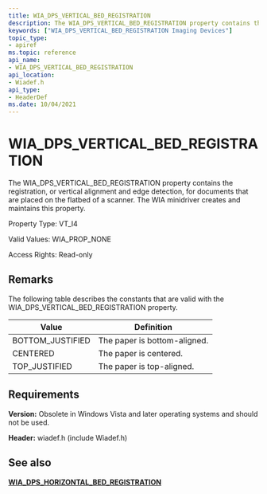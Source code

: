 ```yaml
---
title: WIA_DPS_VERTICAL_BED_REGISTRATION
description: The WIA_DPS_VERTICAL_BED_REGISTRATION property contains the registration, or vertical alignment and edge detection, for documents that are placed on the flatbed of a scanner. The WIA minidriver creates and maintains this property.
keywords: ["WIA_DPS_VERTICAL_BED_REGISTRATION Imaging Devices"]
topic_type:
- apiref
ms.topic: reference
api_name:
- WIA_DPS_VERTICAL_BED_REGISTRATION
api_location:
- Wiadef.h
api_type:
- HeaderDef
ms.date: 10/04/2021
---
```


# WIA_DPS_VERTICAL_BED_REGISTRATION

The WIA_DPS_VERTICAL_BED_REGISTRATION property contains the registration, or vertical alignment and edge detection, for documents that are placed on the flatbed of a scanner. The WIA minidriver creates and maintains this property.

Property Type: VT_I4

Valid Values: WIA_PROP_NONE

Access Rights: Read-only

## Remarks

The following table describes the constants that are valid with the WIA_DPS_VERTICAL_BED_REGISTRATION property.

| Value | Definition |
|--|--|
| BOTTOM_JUSTIFIED | The paper is bottom-aligned. |
| CENTERED | The paper is centered. |
| TOP_JUSTIFIED | The paper is top-aligned. |

## Requirements

**Version:** Obsolete in Windows Vista and later operating systems and should not be used.

**Header:** wiadef.h (include Wiadef.h)

## See also

[**WIA_DPS_HORIZONTAL_BED_REGISTRATION**](wia-dps-horizontal-bed-registration.md)
